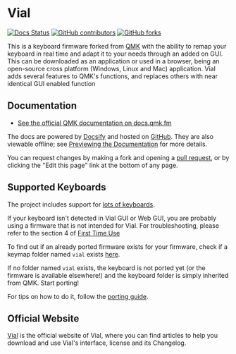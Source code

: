 # Vial

[![Docs Status](https://img.shields.io/badge/docs-ready-orange.svg)](https://get.vial.today/)
[![GitHub contributors](https://img.shields.io/github/contributors/qmk/qmk_firmware.svg)](https://github.com/vial-kb/vial-qmk/pulse/monthly)
[![GitHub forks](https://img.shields.io/badge/discord-5865F2?link=https%3A%2F%2Fdiscord.com%2Finvite%2FzNKEUXTKwF
)](https://discord.com/invite/zNKEUXTKwF)

This is a keyboard firmware forked from [QMK](https://github.com/qmk/qmk_firmware) with the ability to remap your keyboard in real time and adapt it to your needs through an added on GUI. This can be downloaded as an application or used in a browser, being an open-source cross platform (Windows, Linux and Mac) application. Vial adds several features to QMK's functions, and replaces others with near identical GUI enabled function

## Documentation

* [See the official  QMK documentation on docs.qmk.fm](https://docs.qmk.fm)

The docs are powered by [Docsify](https://docsify.js.org/) and hosted on [GitHub](/docs/). They are also viewable offline; see [Previewing the Documentation](https://docs.qmk.fm/#/contributing?id=previewing-the-documentation) for more details.

You can request changes by making a fork and opening a [pull request](github.com/vial-kb/vial-qmk/pulls), or by clicking the "Edit this page" link at the bottom of any page.

## Supported Keyboards

The project includes support for [lots of keyboards](/keyboards/).

If your keyboard isn't detected in Vial GUI or Web GUI, you are probably using a firmware that is not intended for Vial. For troubleshooting, please refer to the section 4 of [First Time Use](https://get.vial.today/manual/first-use.html)


To find out if an already ported firmware exists for your firmware, check if a keymap folder named `vial` exists [here](https://github.com/vial-kb/vial-qmk/tree/vial/keyboards/). 

If no folder named `vial` exists, the keyboard is not ported yet (or the firmware is available elsewhere!) and the keyboard folder is simply inherited from QMK. Start porting!

For tips on how to do it, follow the [porting guide](https://get.vial.today/manual/first-use.html).


## Official Website

[Vial](https://get.vial.today/) is the official website of Vial, where you can find articles to help you download and use Vial's interface, license and its Changelog.
